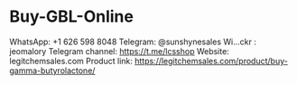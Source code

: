 # Buy-GBL-Online
WhatsApp:  +1 626 598 8048 Telegram: @sunshynesales Wi...ckr : jeomalory Telegram channel: https://t.me/lcsshop Website: legitchemsales.com Product link: https://legitchemsales.com/product/buy-gamma-butyrolactone/
